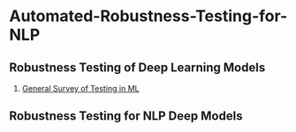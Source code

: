 # Automated-Robustness-Testing-for-NLP

## Robustness Testing of Deep Learning Models
1. [General Survey of Testing in ML](https://ieeexplore.ieee.org/stamp/stamp.jsp?tp=&arnumber=9000651)


## Robustness Testing for NLP Deep Models 
